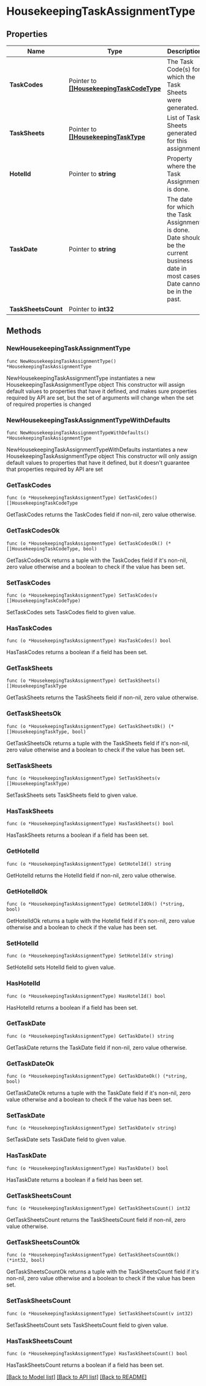 # HousekeepingTaskAssignmentType

## Properties

Name | Type | Description | Notes
------------ | ------------- | ------------- | -------------
**TaskCodes** | Pointer to [**[]HousekeepingTaskCodeType**](HousekeepingTaskCodeType.md) | The Task Code(s) for which the Task Sheets were generated. | [optional] 
**TaskSheets** | Pointer to [**[]HousekeepingTaskType**](HousekeepingTaskType.md) | List of Task Sheets generated for this assignment. | [optional] 
**HotelId** | Pointer to **string** | Property where the Task Assignment is done. | [optional] 
**TaskDate** | Pointer to **string** | The date for which the Task Assignment is done. Date should be the current business date in most cases. Date cannot be in the past. | [optional] 
**TaskSheetsCount** | Pointer to **int32** |  | [optional] 

## Methods

### NewHousekeepingTaskAssignmentType

`func NewHousekeepingTaskAssignmentType() *HousekeepingTaskAssignmentType`

NewHousekeepingTaskAssignmentType instantiates a new HousekeepingTaskAssignmentType object
This constructor will assign default values to properties that have it defined,
and makes sure properties required by API are set, but the set of arguments
will change when the set of required properties is changed

### NewHousekeepingTaskAssignmentTypeWithDefaults

`func NewHousekeepingTaskAssignmentTypeWithDefaults() *HousekeepingTaskAssignmentType`

NewHousekeepingTaskAssignmentTypeWithDefaults instantiates a new HousekeepingTaskAssignmentType object
This constructor will only assign default values to properties that have it defined,
but it doesn't guarantee that properties required by API are set

### GetTaskCodes

`func (o *HousekeepingTaskAssignmentType) GetTaskCodes() []HousekeepingTaskCodeType`

GetTaskCodes returns the TaskCodes field if non-nil, zero value otherwise.

### GetTaskCodesOk

`func (o *HousekeepingTaskAssignmentType) GetTaskCodesOk() (*[]HousekeepingTaskCodeType, bool)`

GetTaskCodesOk returns a tuple with the TaskCodes field if it's non-nil, zero value otherwise
and a boolean to check if the value has been set.

### SetTaskCodes

`func (o *HousekeepingTaskAssignmentType) SetTaskCodes(v []HousekeepingTaskCodeType)`

SetTaskCodes sets TaskCodes field to given value.

### HasTaskCodes

`func (o *HousekeepingTaskAssignmentType) HasTaskCodes() bool`

HasTaskCodes returns a boolean if a field has been set.

### GetTaskSheets

`func (o *HousekeepingTaskAssignmentType) GetTaskSheets() []HousekeepingTaskType`

GetTaskSheets returns the TaskSheets field if non-nil, zero value otherwise.

### GetTaskSheetsOk

`func (o *HousekeepingTaskAssignmentType) GetTaskSheetsOk() (*[]HousekeepingTaskType, bool)`

GetTaskSheetsOk returns a tuple with the TaskSheets field if it's non-nil, zero value otherwise
and a boolean to check if the value has been set.

### SetTaskSheets

`func (o *HousekeepingTaskAssignmentType) SetTaskSheets(v []HousekeepingTaskType)`

SetTaskSheets sets TaskSheets field to given value.

### HasTaskSheets

`func (o *HousekeepingTaskAssignmentType) HasTaskSheets() bool`

HasTaskSheets returns a boolean if a field has been set.

### GetHotelId

`func (o *HousekeepingTaskAssignmentType) GetHotelId() string`

GetHotelId returns the HotelId field if non-nil, zero value otherwise.

### GetHotelIdOk

`func (o *HousekeepingTaskAssignmentType) GetHotelIdOk() (*string, bool)`

GetHotelIdOk returns a tuple with the HotelId field if it's non-nil, zero value otherwise
and a boolean to check if the value has been set.

### SetHotelId

`func (o *HousekeepingTaskAssignmentType) SetHotelId(v string)`

SetHotelId sets HotelId field to given value.

### HasHotelId

`func (o *HousekeepingTaskAssignmentType) HasHotelId() bool`

HasHotelId returns a boolean if a field has been set.

### GetTaskDate

`func (o *HousekeepingTaskAssignmentType) GetTaskDate() string`

GetTaskDate returns the TaskDate field if non-nil, zero value otherwise.

### GetTaskDateOk

`func (o *HousekeepingTaskAssignmentType) GetTaskDateOk() (*string, bool)`

GetTaskDateOk returns a tuple with the TaskDate field if it's non-nil, zero value otherwise
and a boolean to check if the value has been set.

### SetTaskDate

`func (o *HousekeepingTaskAssignmentType) SetTaskDate(v string)`

SetTaskDate sets TaskDate field to given value.

### HasTaskDate

`func (o *HousekeepingTaskAssignmentType) HasTaskDate() bool`

HasTaskDate returns a boolean if a field has been set.

### GetTaskSheetsCount

`func (o *HousekeepingTaskAssignmentType) GetTaskSheetsCount() int32`

GetTaskSheetsCount returns the TaskSheetsCount field if non-nil, zero value otherwise.

### GetTaskSheetsCountOk

`func (o *HousekeepingTaskAssignmentType) GetTaskSheetsCountOk() (*int32, bool)`

GetTaskSheetsCountOk returns a tuple with the TaskSheetsCount field if it's non-nil, zero value otherwise
and a boolean to check if the value has been set.

### SetTaskSheetsCount

`func (o *HousekeepingTaskAssignmentType) SetTaskSheetsCount(v int32)`

SetTaskSheetsCount sets TaskSheetsCount field to given value.

### HasTaskSheetsCount

`func (o *HousekeepingTaskAssignmentType) HasTaskSheetsCount() bool`

HasTaskSheetsCount returns a boolean if a field has been set.


[[Back to Model list]](../README.md#documentation-for-models) [[Back to API list]](../README.md#documentation-for-api-endpoints) [[Back to README]](../README.md)


